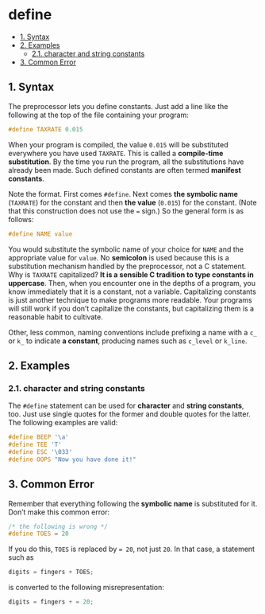 # define

<!-- TOC -->

- [1. Syntax](#1-syntax)
- [2. Examples](#2-examples)
  - [2.1. character and string constants](#21-character-and-string-constants)
- [3. Common Error](#3-common-error)

<!-- /TOC -->

## 1. Syntax

The preprocessor lets you define constants. Just add a line like the following at the top of the file containing your program:

```c
#define TAXRATE 0.015
```

When your program is compiled, the value `0.015` will be substituted everywhere you have used `TAXRATE`. This is called a **compile-time substitution**. By the time you run the program, all the substitutions have already been made. Such defined constants are often termed **manifest constants**.

Note the format. First comes `#define`. Next comes **the symbolic name** (`TAXRATE`) for the constant and then **the value** (`0.015`) for the constant. (Note that this construction does not use the `=` sign.) So the general form is as follows:

```c
#define NAME value
```

You would substitute the symbolic name of your choice for `NAME` and the appropriate value for `value`. No **semicolon** is used because this is a substitution mechanism handled by the preprocessor, not a C statement. Why is `TAXRATE` capitalized? **It is a sensible C tradition to type constants in uppercase**. Then, when you encounter one in the depths of a program, you know immediately that it is a constant, not a variable. Capitalizing constants is just another technique to make programs more readable. Your programs will still work if you don’t capitalize the constants, but capitalizing them is a reasonable habit to cultivate.

Other, less common, naming conventions include prefixing a name with a `c_` or `k_` to indicate **a constant**, producing names such as `c_level` or `k_line`.

## 2. Examples

### 2.1. character and string constants

The `#define` statement can be used for **character** and **string constants**, too. Just use single quotes for the former and double quotes for the latter. The following examples are valid:

```c
#define BEEP '\a'
#define TEE 'T'
#define ESC '\033'
#define OOPS "Now you have done it!"
```

## 3. Common Error

Remember that everything following the **symbolic name** is substituted for it. Don’t make this common error:

```c
/* the following is wrong */
#define TOES = 20
```

If you do this, `TOES` is replaced by `= 20`, not just `20`. In that case, a statement such as

```c
digits = fingers + TOES;
```

is converted to the following misrepresentation:

```c
digits = fingers + = 20;
```
